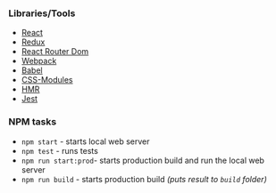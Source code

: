 ### Libraries/Tools
- [React](https://facebook.github.io/react)
- [Redux](https://github.com/rackt/redux)
- [React Router Dom](https://github.com/ReactTraining/react-router/tree/master/packages/react-router-dom)
- [Webpack](https://webpack.github.io)
- [Babel](https://babeljs.io)
- [CSS-Modules](https://github.com/css-modules/css-modules)
- [HMR](https://webpack.js.org/concepts/hot-module-replacement/)
- [Jest](https://jestjs.io/)

### NPM tasks
- `npm start` - starts local web server
- `npm test` - runs tests
- `npm run start:prod`- starts production build and run the local web server
- `npm run build` - starts production build *(puts result to `build` folder)*
